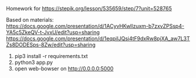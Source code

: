 Homework for
https://stepik.org/lesson/535659/step/7?unit=528765

Based on materials:
https://docs.google.com/presentation/d/1ACyvHKwllzuxm-b7zxvZPSsp4-YA5c5ZkeQV-t-JvxU/edit?usp=sharing
https://docs.google.com/presentation/d/1eqpiIJQsi4tF9dxRw8pjXA_aw7L3TZs8DODESps-8Zw/edit?usp=sharing

1. pip3 install -r requirements.txt
2. python3 app.py
3. open web-bowser on http://0.0.0.0:5000
